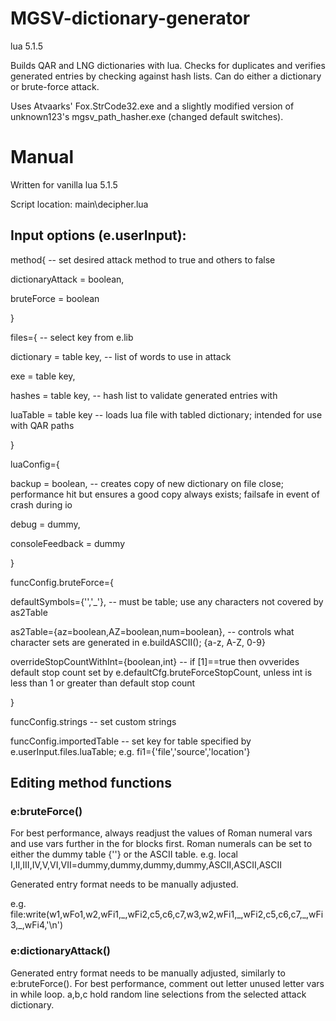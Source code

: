 # MGSV-dictionary-generator
lua 5.1.5

Builds QAR and LNG dictionaries with lua. Checks for duplicates and verifies generated entries by checking against hash lists.
Can do either a dictionary or brute-force attack.

Uses Atvaarks' Fox.StrCode32.exe and a slightly modified version of unknown123's mgsv_path_hasher.exe (changed default switches).

# Manual

Written for vanilla lua 5.1.5

Script location: main\decipher.lua

## Input options (e.userInput):

method{ -- set desired attack method to true and others to false

  dictionaryAttack = boolean,

  bruteForce = boolean

}

files={ -- select key from e.lib

  dictionary = table key, -- list of words to use in attack
  
  exe = table key,
  
  hashes = table key, -- hash list to validate generated entries with
  
  luaTable = table key -- loads lua file with tabled dictionary; intended for use with QAR paths

}

luaConfig={

  backup = boolean, -- creates copy of new dictionary on file close; performance hit but ensures a good copy always exists; failsafe in event of crash during io
  
  debug = dummy,
  
  consoleFeedback = dummy
 
}

funcConfig.bruteForce={

  defaultSymbols={'','\_'}, -- must be table; use any characters not covered by as2Table
  
  as2Table={az=boolean,AZ=boolean,num=boolean}, -- controls what character sets are generated in e.buildASCII(); {a-z, A-Z, 0-9}
  
  overrideStopCountWithInt={boolean,int} -- if [1]==true then ovverides default stop count set by e.defaultCfg.bruteForceStopCount, unless int is less than 1 or greater than default stop count
  
}

funcConfig.strings -- set custom strings

funcConfig.importedTable -- set key for table specified by e.userInput.files.luaTable; e.g. fi1={'file','source','location'}

## Editing method functions

### e:bruteForce()

  For best performance, always readjust the values of Roman numeral vars and use vars further in the for blocks first. Roman numerals can be set to either the dummy table {''} or the ASCII table. e.g. local I,II,III,IV,V,VI,VII=dummy,dummy,dummy,dummy,ASCII,ASCII,ASCII
  
  Generated entry format needs to be manually adjusted.
  
  e.g. file\:write(w1,wFo1,w2,wFi1,\_,wFi2,c5,c6,c7,w3,w2,wFi1,\_,wFi2,c5,c6,c7,\_,wFi3,\_,wFi4,'\n')
  
### e:dictionaryAttack()

  Generated entry format needs to be manually adjusted, similarly to e:bruteForce(). For best performance, comment out letter unused letter vars in while loop. a,b,c hold random line selections from the selected attack dictionary.
